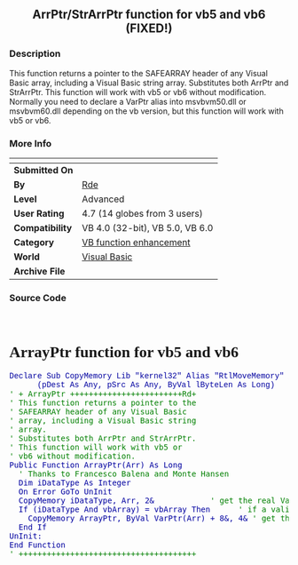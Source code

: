 ﻿<div align="center">

## ArrPtr/StrArrPtr function for vb5 and vb6 \(FIXED\!\)


</div>

### Description

This function returns a pointer to the SAFEARRAY header of any Visual Basic array, including a Visual Basic string array. Substitutes both ArrPtr and StrArrPtr. This function will work with vb5 or vb6 without modification. Normally you need to declare a VarPtr alias into msvbvm50.dll or msvbvm60.dll depending on the vb version, but this function will work with vb5 or vb6.
 
### More Info
 


<span>             |<span>
---                |---
**Submitted On**   |
**By**             |[Rde](https://github.com/Planet-Source-Code/PSCIndex/blob/master/ByAuthor/rde.md)
**Level**          |Advanced
**User Rating**    |4.7 (14 globes from 3 users)
**Compatibility**  |VB 4\.0 \(32\-bit\), VB 5\.0, VB 6\.0
**Category**       |[VB function enhancement](https://github.com/Planet-Source-Code/PSCIndex/blob/master/ByCategory/vb-function-enhancement__1-25.md)
**World**          |[Visual Basic](https://github.com/Planet-Source-Code/PSCIndex/blob/master/ByWorld/visual-basic.md)
**Archive File**   |[](https://github.com/Planet-Source-Code/rde-arrptr-strarrptr-function-for-vb5-and-vb6-fixed__1-69970/archive/master.zip)





### Source Code


<br />
<font face="Times"><h1>ArrayPtr function for vb5 and vb6</h1></font>
<pre><font face="Courier New" color="#0000a0">Declare Sub CopyMemory Lib "kernel32" Alias "RtlMoveMemory" _
      (pDest As Any, pSrc As Any, ByVal lByteLen As Long)</font>
<font color="#008000">' + ArrayPtr ++++++++++++++++++++++++Rd+
' This function returns a pointer to the
' SAFEARRAY header of any Visual Basic
' array, including a Visual Basic string
' array.
' Substitutes both ArrPtr and StrArrPtr.
' This function will work with vb5 or
' vb6 without modification.</font>
<font color="#0000a0">Public Function ArrayPtr(Arr) As Long</font>
<font color="#008000">  ' Thanks to Francesco Balena and Monte Hansen</font>
<font color="#0000a0">  Dim iDataType As Integer
  On Error GoTo UnInit
  CopyMemory iDataType, Arr, 2&</font>            <font color="#008000">' get the real VarType of the argument, this is similar to VarType(), but returns also the VT_BYREF bit</font>
<font color="#0000a0">  If (iDataType And vbArray) = vbArray Then</font>      <font color="#008000">' if a valid array was passed</font>
<font color="#0000a0">    CopyMemory ArrayPtr, ByVal VarPtr(Arr) + 8&, 4&</font> <font color="#008000">' get the address of the SAFEARRAY descriptor stored in the second half of the Variant parameter that has received the array. Thanks to Francesco Balena.</font>
<font color="#0000a0">  End If
UnInit:
End Function</font>
<font color="#008000">' ++++++++++++++++++++++++++++++++++++++</font></pre>

